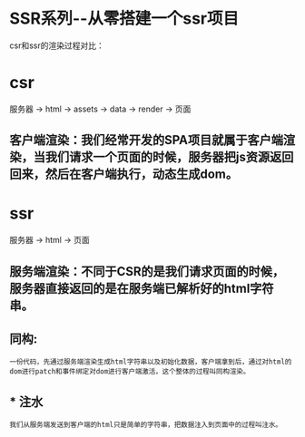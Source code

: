 # SSR系列--从零搭建一个ssr项目
csr和ssr的渲染过程对比：
# csr
服务器 -> html -> assets -> data -> render -> 页面
## 客户端渲染：我们经常开发的SPA项目就属于客户端渲染，当我们请求一个页面的时候，服务器把js资源返回回来，然后在客户端执行，动态生成dom。

# ssr
服务器 -> html -> 页面
## 服务端渲染：不同于CSR的是我们请求页面的时候，服务器直接返回的是在服务端已解析好的html字符串。

## 同构: 
    一份代码，先通过服务端渲染生成html字符串以及初始化数据，客户端拿到后，通过对html的dom进行patch和事件绑定对dom进行客户端激活，这个整体的过程叫同构渲染。
## * 注水
    我们从服务端发送到客户端的html只是简单的字符串，把数据注入到页面中的过程叫注水。
